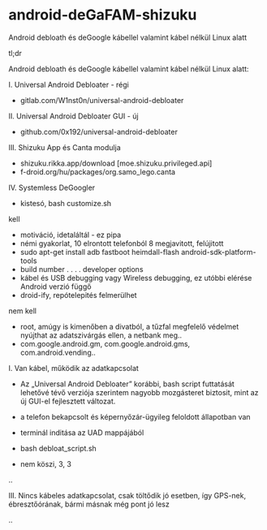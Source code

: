 # android-deGaFAM-shizuku
Android debloath és deGoogle kábellel valamint kábel nélkül Linux alatt

tl;dr

Android debloath és deGoogle kábellel valamint kábel nélkül Linux alatt:

I. Universal Android Debloater - régi
- gitlab.com/W1nst0n/universal-android-debloater

II. Universal Android Debloater GUI - új
- github.com/0x192/universal-android-debloater

III. Shizuku App és Canta modulja
- shizuku.rikka.app/download [moe.shizuku.privileged.api]
- f-droid.org/hu/packages/org.samo_lego.canta

IV. Systemless DeGoogler
- kistesó, bash customize.sh

kell
- motiváció, idetaláltál - ez pipa
- némi gyakorlat, 10 elrontott telefonból 8 megjavitott, felújitott
- sudo apt-get install adb fastboot heimdall-flash android-sdk-platform-tools
- build number . . . . developer options
- kábel és USB debugging vagy Wireless debugging, ez utóbbi elérése Android verzió függő
- droid-ify, repótelepités felmerülhet

nem kell
- root, amúgy is kimenőben a divatból, a tűzfal megfelelő védelmet nyújthat az adatszivárgás ellen, a netbank meg..
- com.google.android.gm, com.google.android.gms, com.android.vending..

I. Van kábel, működik az adatkapcsolat

- Az „Universal Android Debloater” korábbi, bash script futtatását lehetővé tévő verziója szerintem nagyobb mozgásteret biztosit, mint az új GUI-el fejlesztett változat.

- a telefon bekapcsolt és képernyőzár-ügyileg feloldott állapotban van
- terminál inditása az UAD mappájából
- bash debloat_script.sh
- nem köszi, 3, 3

..



III.  Nincs kábeles adatkapcsolat, csak töltődik jó esetben, így GPS-nek, ébresztőórának, bármi másnak még pont jó lesz

..

